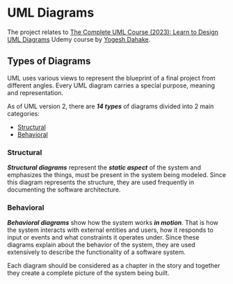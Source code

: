 # UML Diagrams

The project relates to [The Complete UML Course (2023): Learn to Design UML Diagrams](https://www.udemy.com/course/unified-modeling-language-uml-course-uml-diagram-software-enginnering/) Udemy course by [Yogesh Dahake](https://www.udemy.com/course/unified-modeling-language-uml-course-uml-diagram-software-enginnering/#instructor-1).

## Types of Diagrams

UML uses various views to represent the blueprint of a final project from different angles. Every UML diagram carries a special purpose, meaning and representation.

As of UML version 2, there are **_14 types_** of diagrams divided into 2 main categories:

- [Structural](./Structural/README.md)
- [Behavioral](./Behavioral/README.md)

### Structural

**_Structural diagrams_** represent the **_static aspect_** of the system and emphasizes the things, must be present in the system being modeled. Since this diagram represents the structure, they are used frequently in documenting the software architecture.

### Behavioral

**_Behavioral diagrams_** show how the system works **_in motion_**. That is how the system interacts with external entities and users, how it responds to input or events and what constraints it operates under. Since these diagrams explain about the behavior of the system, they are used extensively to describe the functionality of a software system.

Each diagram should be considered as a chapter in the story and together they create a complete picture of the system being built.
